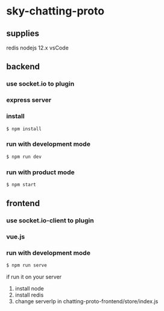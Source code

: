# sky-chatting-proto

## supplies
redis
nodejs 12.x
vsCode

## backend
### use socket.io to plugin
### express server

### install
```bash
$ npm install
```

### run with development mode
```bash
$ npm run dev
```

### run with product mode
```bash
$ npm start
```

## frontend
### use socket.io-client to plugin
### vue.js

### run with development mode
```bash
$ npm run serve
```

if run it on your server
1. install node
2. install redis
3. change serverIp in chatting-proto-frontend/store/index.js

